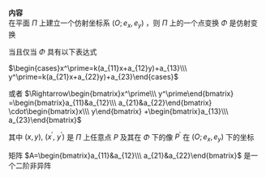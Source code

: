 **内容**  
在平面 $\Pi$ 上建立一个仿射坐标系 $(O;e_x,e_y)$ ，则 $\Pi$ 上的一个点变换 $\Phi$ 是仿射变换  
  
当且仅当 $\Phi$ 具有以下表达式  
  
$\begin{cases}x^\prime=k(a_{11}x+a_{12}y)+a_{13}\\\ y^\prime=k(a_{21}x+a_{22}y)+a_{23}\end{cases}$  
  
或者 $\Rightarrow\begin{bmatrix}x^\prime\\\ y^\prime\end{bmatrix}  
=\begin{bmatrix}a_{11}&a_{12}\\\ a_{21}&a_{22}\end{bmatrix}  
\cdot\begin{bmatrix}x\\\ y\end{bmatrix}  
+\begin{bmatrix}a_{13}\\\ a_{23}\end{bmatrix}$  
  
其中 $(x,y),\ (x^\prime,\ y^\prime)$ 是 $\Pi$ 上任意点 $P$ 及其在 $\Phi$ 下的像 $P^\prime$ 在 $(O;e_x,e_y)$ 下的坐标  
  
矩阵 $A=\begin{bmatrix}a_{11}&a_{12}\\\ a_{21}&a_{22}\end{bmatrix}$ 是一个二阶非异阵  
